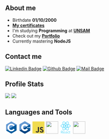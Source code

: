 ## About me

- Birthdate **01/10/2000**
- [**My certificates**](https://drive.google.com/drive/folders/1c_suHUzc1Wu6_S9vvvOVczFLUbtqQd78?usp=sharing)
- I'm studying **Programming** at [**UNSAM**](https://www.unsam.edu.ar/escuelas/ciencia/107/ciencia/programacion-informatica)
- Check out my [**Portfolio**](https://main-portfolio-psi.vercel.app/)
- Currently mastering **NodeJS**

## Contact me

[![Linkedin Badge](https://img.shields.io/badge/-martinmdl-0e76a8?style=flat&labelColor=0e76a8&logo=linkedin&logoColor=white)](https://www.linkedin.com/in/martinmdl/) [![Github Badge](https://img.shields.io/badge/-martinmdl-000000?style=flat&labelColor=000000&logo=github&logoColor=white)](https://github.com/martinmdl) [![Mail Badge](https://img.shields.io/badge/-martinmdl42@gmail.com-c0392b?style=flat&labelColor=c0392b&logo=gmail&logoColor=white)](mailto:martinmdl42@gmail.com)

## Profile Stats

<img height="195" src="https://github-readme-stats-five-blush-46.vercel.app/api?username=martinmdl&show_icons=true&theme=default" /> <img height="195" src="https://github-readme-stats-five-blush-46.vercel.app/api/top-langs?username=martinmdl" />

## Languages and Tools
<img
src="https://raw.githubusercontent.com/devicons/devicon/master/icons/c/c-original.svg" width="40" height="40"/> <img src="https://raw.githubusercontent.com/devicons/devicon/master/icons/cplusplus/cplusplus-original.svg" width="40" height="40"/> <img src="https://raw.githubusercontent.com/devicons/devicon/master/icons/javascript/javascript-original.svg" width="40" height="40"/> <img src="https://www.vectorlogo.zone/logos/nodejs/nodejs-icon.svg" width="40" height="40"/> <img src="https://raw.githubusercontent.com/devicons/devicon/master/icons/react/react-original-wordmark.svg" width="40" height="40"/> <img
src="https://user-images.githubusercontent.com/78437578/225201239-3adca00f-480c-4cdc-9e8d-6320886aa4e0.svg" width="40" height="40"/>

